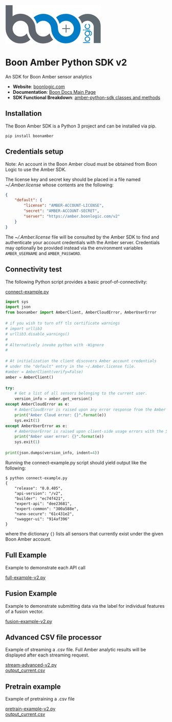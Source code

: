 ![Logo](/docs/BoonLogic.png?raw=true)

# Boon Amber Python SDK v2

An SDK for Boon Amber sensor analytics

- __Website__: [boonlogic.com](https://boonlogic.com)
- __Documentation__: [Boon Docs Main Page](https://docs.boonlogic.com)
- __SDK Functional Breakdown__: [amber-python-sdk classes and methods](docs/boonamber/index.html)

## Installation

The Boon Amber SDK is a Python 3 project and can be installed via pip.

```
pip install boonamber
```

## Credentials setup

Note: An account in the Boon Amber cloud must be obtained from Boon Logic to use the Amber SDK.

The license key and secret key should be placed in a file named _~/.Amber.license_ whose contents are the following:

```json
{
    "default": {
        "license": "AMBER-ACCOUNT-LICENSE",
        "secret": "AMBER-ACCOUNT-SECRET",
        "server": "https://amber.boonlogic.com/v2"
    }
}
```

The _~/.Amber.license_ file will be consulted by the Amber SDK to find and authenticate your account credentials with the Amber server. Credentials may optionally be provided instead via the environment variables `AMBER_USERNAME` and `AMBER_PASSWORD`.

## Connectivity test

The following Python script provides a basic proof-of-connectivity:

[connect-example.py](examples/connect-example.py)

```python
import sys
import json
from boonamber import AmberClient, AmberCloudError, AmberUserError

# if you wish to turn off tls certificate warnings
# import urllib3
# urllib3.disable_warnings()
#
# Alternatively invoke python with -Wignore
#

# At initialization the client discovers Amber account credentials
# under the "default" entry in the ~/.Amber.license file.
#amber = AmberClient(verify=False)
amber = AmberClient()

try:
    # Get a list of all sensors belonging to the current user.
    version_info = amber.get_version()
except AmberCloudError as e:
    # AmberCloudError is raised upon any error response from the Amber server.
    print("Amber Cloud error: {}".format(e))
    sys.exit(1)
except AmberUserError as e:
    # AmberUserError is raised upon client-side usage errors with the SDK.
    print("Amber user error: {}".format(e))
    sys.exit(1)

print(json.dumps(version_info, indent=4))
```

Running the connect-example.py script should yield output like the following:
```
$ python connect-example.py
{
    "release": "0.0.405",
    "api-version": "/v2",
    "builder": "ec74f421",
    "expert-api": "dee23681",
    "expert-common": "300a588e",
    "nano-secure": "61c431e2",
    "swagger-ui": "914af396"
}
```
where the dictionary `{}` lists all sensors that currently exist under the given Boon Amber account.

## Full Example

Example to demonstrate each API call

[full-example-v2.py](../../examples/v2/full-example.py)

## Fusion Example

Example to demonstrate submitting data via the label for individual features of a fusion vector.

[fusion-example-v2.py](../../examples/v2/fusion-example.py)

## Advanced CSV file processor

Example of streaming a .csv file.  Full Amber analytic results will be displayed after each streaming request.  

[stream-advanced-v2.py](../../examples/v2/stream-advanced.py)<br>
[output_current.csv](../../examples/v2/output_current.csv)


## Pretrain example

Example of pretraining a .csv file

[pretrain-example-v2.py](../../examples/v2/pretrain-example.py)<br>
[output_current.csv](../../examples/v2/output_current.csv)
